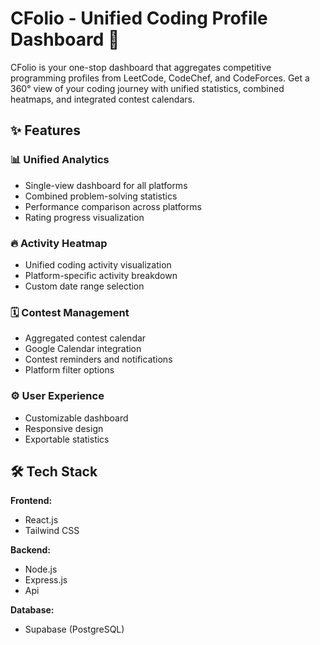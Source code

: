 # CFolio - Unified Coding Profile Dashboard 🚀

CFolio is your one-stop dashboard that aggregates competitive programming profiles from LeetCode, CodeChef, and CodeForces. Get a 360° view of your coding journey with unified statistics, combined heatmaps, and integrated contest calendars.

## ✨ Features

### 📊 Unified Analytics
- Single-view dashboard for all platforms
- Combined problem-solving statistics
- Performance comparison across platforms
- Rating progress visualization

### 🔥 Activity Heatmap
- Unified coding activity visualization
- Platform-specific activity breakdown
- Custom date range selection

### 🗓 Contest Management
- Aggregated contest calendar
- Google Calendar integration
- Contest reminders and notifications
- Platform filter options

### ⚙️ User Experience
- Customizable dashboard
- Responsive design
- Exportable statistics



## 🛠 Tech Stack

**Frontend:**
- React.js
- Tailwind CSS

**Backend:**
- Node.js
- Express.js
- Api 

**Database:**
- Supabase (PostgreSQL)


